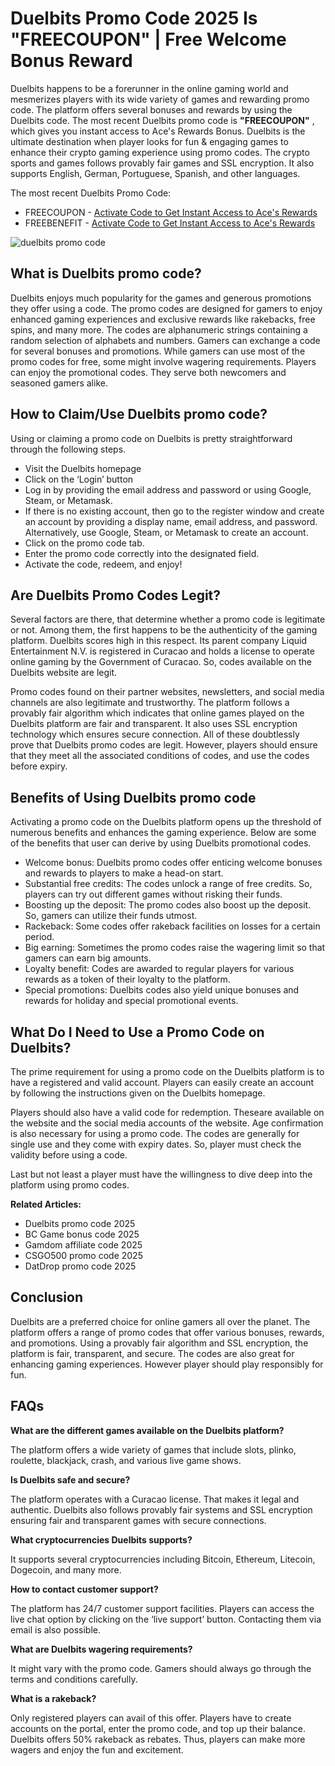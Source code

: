 # Duelbits Promo Code 2025 Is "FREECOUPON" | Free Welcome Bonus Reward

Duelbits happens to be a forerunner in the online gaming world and mesmerizes players with its wide variety of games and rewarding promo code. The platform offers several bonuses and rewards by using the Duelbits code. The most recent Duelbits promo code is **"FREECOUPON"** , which gives you instant access to Ace's Rewards Bonus. Duelbits is the ultimate destination when player looks for fun & engaging games to enhance their crypto gaming experience using promo codes. The crypto sports and games follows provably fair games and SSL encryption. It also supports English, German, Portuguese, Spanish, and other languages.

The most recent Duelbits Promo Code:
* FREECOUPON - [Activate Code to Get Instant Access to Ace's Rewards](https://duelbits.com/?a=coupon)
* FREEBENEFIT - [Activate Code to Get Instant Access to Ace's Rewards](https://duelbits.com/?a=freebenefit)

![duelbits promo code](https://github.com/user-attachments/assets/35218503-4682-4830-b5dd-af8e0621d2eb)


    
## What is Duelbits promo code?

Duelbits enjoys much popularity for the games and generous promotions they offer using a code. The promo codes are designed for gamers to enjoy enhanced gaming experiences and exclusive rewards like rakebacks, free spins, and many more. The codes are alphanumeric strings containing a random selection of alphabets and numbers. Gamers can exchange a code for several bonuses and promotions. While gamers can use most of the promo codes for free, some might involve wagering requirements. Players can enjoy the promotional codes. They serve both newcomers and seasoned gamers alike.

## How to Claim/Use Duelbits promo code?

Using or claiming a promo code on Duelbits is pretty straightforward through the following steps.

* Visit the Duelbits homepage
* Click on the ‘Login’ button
* Log in by providing the email address and password or using Google, Steam, or Metamask.
* If there is no existing account, then go to the register window and create an account by providing a display name, email address, and password. Alternatively, use Google, Steam, or Metamask to create an account.
* Click on the promo code tab.
* Enter the promo code correctly into the designated field.
* Activate the code, redeem, and enjoy!
    
## Are Duelbits Promo Codes Legit?

Several factors are there, that determine whether a promo code is legitimate or not. Among them, the first happens to be the authenticity of the gaming platform. Duelbits scores high in this respect. Its parent company Liquid Entertainment N.V. is registered in Curacao and holds a license to operate online gaming by the Government of Curacao. So, codes available on the Duelbits website are legit.

Promo codes found on their partner websites, newsletters, and social media channels are also legitimate and trustworthy. The platform follows a provably fair algorithm which indicates that online games played on the Duelbits platform are fair and transparent. It also uses SSL encryption technology which ensures secure connection. All of these doubtlessly prove that Duelbits promo codes are legit. However, players should ensure that they meet all the associated conditions of codes, and use the codes before expiry.

## Benefits of Using Duelbits promo code

Activating a promo code on the Duelbits platform opens up the threshold of numerous benefits and enhances the gaming experience. Below are some of the benefits that user can derive by using Duelbits promotional codes.

* Welcome bonus: Duelbits promo codes offer enticing welcome bonuses and rewards to players to make a head-on start.
* Substantial free credits: The codes unlock a range of free credits. So, players can try out different games without risking their funds.
* Boosting up the deposit: The promo codes also boost up the deposit. So, gamers can utilize their funds utmost.
* Rackeback: Some codes offer rakeback facilities on losses for a certain period.
* Big earning: Sometimes the promo codes raise the wagering limit so that gamers can earn big amounts.
* Loyalty benefit: Codes are awarded to regular players for various rewards as a token of their loyalty to the platform.
* Special promotions: Duelbits codes also yield unique bonuses and rewards for holiday and special promotional events.
    
## What Do I Need to Use a Promo Code on Duelbits?

The prime requirement for using a promo code on the Duelbits platform is to have a registered and valid account. Players can easily create an account by following the instructions given on the Duelbits homepage.

Players should also have a valid code for redemption. Theseare available on the website and the social media accounts of the website. Age confirmation is also necessary for using a promo code. The codes are generally for single use and they come with expiry dates. So, player must check the validity before using a code.

Last but not least a player must have the willingness to dive deep into the platform using promo codes.

**Related Articles:**
* Duelbits promo code 2025
* BC Game bonus code 2025
* Gamdom affiliate code 2025
* CSGO500 promo code 2025
* DatDrop promo code 2025

## Conclusion

Duelbits are a preferred choice for online gamers all over the planet. The platform offers a range of promo codes that offer various bonuses, rewards, and promotions. Using a provably fair algorithm and SSL encryption, the platform is fair, transparent, and secure. The codes are also great for enhancing gaming experiences. However player should play responsibly for fun.

## FAQs

**What are the different games available on the Duelbits platform?**

The platform offers a wide variety of games that include slots, plinko, roulette, blackjack, crash, and various live game shows.

**Is Duelbits safe and secure?**

The platform operates with a Curacao license. That makes it legal and authentic. Duelbits also follows provably fair systems and SSL encryption ensuring fair and transparent games with secure connections.

**What cryptocurrencies Duelbits supports?**

It supports several cryptocurrencies including Bitcoin, Ethereum, Litecoin, Dogecoin, and many more.

**How to contact customer support?**

The platform has 24/7 customer support facilities. Players can access the live chat option by clicking on the ‘live support’ button. Contacting them via email is also possible.

**What are Duelbits wagering requirements?**

It might vary with the promo code. Gamers should always go through the terms and conditions carefully.

**What is a rakeback?**

Only registered players can avail of this offer. Players have to create accounts on the portal, enter the promo code, and top up their balance. Duelbits offers 50% rakeback as rebates. Thus, players can make more wagers and enjoy the fun and excitement.

